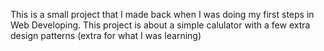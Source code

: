 This is a small project that I made back when I was doing my first steps in Web Developing. This project is about a simple calulator with
a few extra design patterns (extra for what I was learning)
